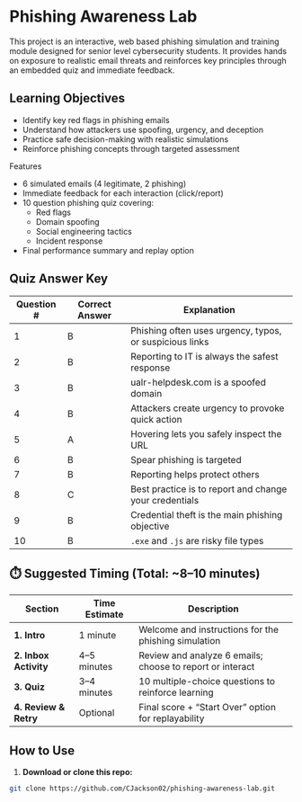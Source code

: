 # Phishing Awareness Lab

This project is an interactive, web based phishing simulation and training module designed for senior level cybersecurity students. It provides hands on exposure to realistic email threats and reinforces key principles through an embedded quiz and immediate feedback.



## Learning Objectives

- Identify key red flags in phishing emails
- Understand how attackers use spoofing, urgency, and deception
- Practice safe decision-making with realistic simulations
- Reinforce phishing concepts through targeted assessment

Features

- 6 simulated emails (4 legitimate, 2 phishing)
- Immediate feedback for each interaction (click/report)
- 10 question phishing quiz covering:
  - Red flags
  - Domain spoofing
  - Social engineering tactics
  - Incident response
- Final performance summary and replay option


## Quiz Answer Key

| Question # | Correct Answer | Explanation |
|------------|----------------|-------------|
| 1          | B              | Phishing often uses urgency, typos, or suspicious links  
| 2          | B              | Reporting to IT is always the safest response  
| 3          | B              | ualr-helpdesk.com is a spoofed domain  
| 4          | B              | Attackers create urgency to provoke quick action  
| 5          | A              | Hovering lets you safely inspect the URL  
| 6          | B              | Spear phishing is targeted  
| 7          | B              | Reporting helps protect others  
| 8          | C              | Best practice is to report and change your credentials  
| 9          | B              | Credential theft is the main phishing objective  
| 10         | B              | `.exe` and `.js` are risky file types  




## ⏱️ Suggested Timing (Total: ~8–10 minutes)

| Section                | Time Estimate | Description                                                  |
|------------------------|---------------|--------------------------------------------------------------|
| **1. Intro**           | 1 minute      | Welcome and instructions for the phishing simulation         |
| **2. Inbox Activity**  | 4–5 minutes   | Review and analyze 6 emails; choose to report or interact    |
| **3. Quiz**            | 3–4 minutes   | 10 multiple-choice questions to reinforce learning            |
| **4. Review & Retry**  | Optional      | Final score + “Start Over” option for replayability          |



##  How to Use

1. **Download or clone this repo:**

```bash
git clone https://github.com/CJackson02/phishing-awareness-lab.git

